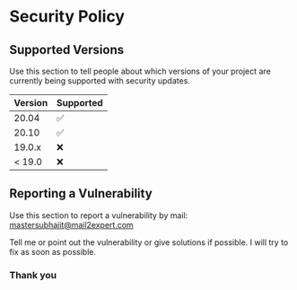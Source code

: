 # Security Policy

## Supported Versions

Use this section to tell people about which versions of your project are
currently being supported with security updates.

| Version | Supported          |
| ------- | ------------------ |
| 20.04   | :white_check_mark: |
| 20.10   | :white_check_mark: |
| 19.0.x  | :x:                |
| < 19.0  | :x:                |

## Reporting a Vulnerability

Use this section to report a vulnerability by mail: mastersubhajit@mail2expert.com 

Tell me or point out the vulnerability or give solutions if possible. I will try to fix as soon as possible. 
###  Thank you
